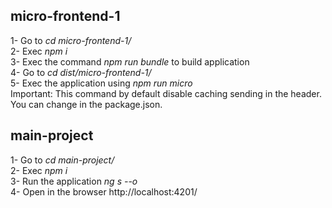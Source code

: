 ## micro-frontend-1  
1- Go to *cd micro-frontend-1/*  
2- Exec *npm i*  
3- Exec the command *npm run bundle* to build application  
4- Go to *cd dist/micro-frontend-1/*  
5- Exec the application using *npm run micro*  
Important: This command by default disable caching sending in the header. You can change in the package.json.  
  
## main-project  
1- Go to *cd main-project/*  
2- Exec *npm i*  
3- Run the application *ng s --o*  
4- Open in the browser http://localhost:4201/  
